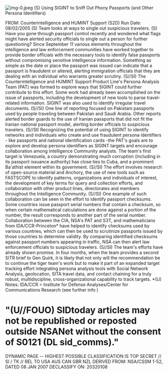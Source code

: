 ![img-0.jpeg](img-0.jpeg)
(S) Using SIGINT to Sniff Out Phony Passports (and Other Persona Identifiers)

FROM:
Counterintelligence and HUMINT Support (S2D)
Run Date: 08/02/2005
(S) Team looks at ways to single out suspicious travelers.
(S) Have you gone through passport control recently and wondered what flags might have alerted security officials to single out a person for further questioning? Since September 11 various elements throughout the intelligence and law enforcement communities have worked together to provide border officials with the necessary tools to identify false passports without compromising sensitive intelligence information. Something as simple as the date or place the passport was issued can indicate that a passport is fraudulent or altered, alerting immigration officials that they are dealing with an individual who warrants greater scrutiny.
(S//SI) The Counterintelligence and HUMINT Support Product Line's Persona Analysis Team (PAT) was formed to explore ways that SIGINT could further contribute to this effort. Some work had already been accomplished on the issue of passports, including the development of new tools to parse travel-related information. SIGINT was also used to identify irregular travel documents.
(S//SI) One line of reporting focused on Pakistani passports used by people traveling between Pakistan and Saudi Arabia. Other reports alerted border guards to the use of Iranian passports that did not fit the Iranian national passport model, alerting border officials to suspicious travelers.
(S//SI) Recognizing the potential of using SIGINT to identify networks and individuals who create and use fraudulent persona identifiers - like passports and national identification cards -the PAT's goals are to explore and develop persona identifiers as SIGINT targets and encourage collaboration among Intelligence Community analysts. The team's first target is Venezuela, a country demonstrating much corruption (including in its passport issuance authority) has close ties to Cuba, and a prominent Ba'athist element within its government.
(S//SI) The effort involves research of open-source material and Anchory, the use of new tools such as FASTSCOPE to identify patterns, organizations and individuals of interest, the development of key terms for query and collection efforts, and collaboration with other product lines, directorates and members throughout the Intelligence Community.
(S//SI) One example of such collaboration can be seen in the effort to identify passport checksums. Some countries issue passport serial numbers that contain a checksum, so when certain mathematical calculations are done against a portion of the number, the result corresponds to another part of the serial number. Collaboration between the CIA, NSA's PAT and S3T, and mathematicians from IDA/CCR-Princeton* have helped to identify checksums used by various countries, which can then be used to scrutinize passports issued by those countries to determine validity. By comparing identified checksums against passport numbers appearing in traffic, NSA can then alert law enforcement officials to suspicious travelers.
(S//SI) The team's efforts have already shown promise. In four months, when the team provides a second SITR brief to Gen Quirk, it is likely that not only will the recommendation be to continue the tiger team's work but to make it part of an expanded target tracking effort integrating persona analysis tools with Social Network Analysis, geolocation, SITA travel data, and contact chaining for a truly robust, multidiscipline, cross-organizational capability to track targets.
*(U) Notes:
IDA/CCR = Institute for Defense Analyses/Center for Communications Research (see further info )

# "(U//FOUO) SIDtoday articles may not be republished or reposted outside NSANet without the consent of S0121 (DL sid_comms)." 

DYNAMIC PAGE -- HIGHEST POSSIBLE CLASSIFICATION IS TOP SECRET // SI / TK // REL TO USA AUS CAN GBR NZL DERIVED FROM: NSA/CSSM 1-52, DATED 08 JAN 2007 DECLASSIFY ON: 20320108
